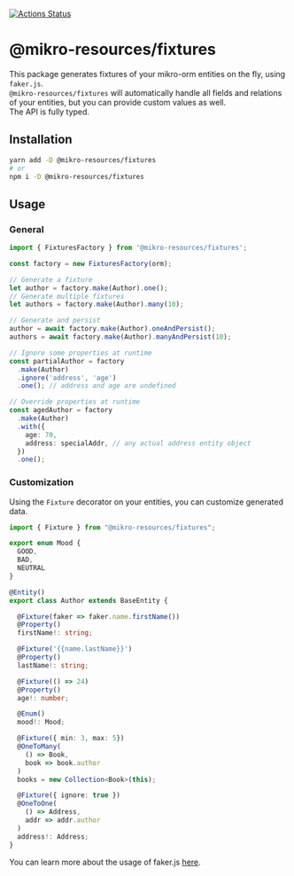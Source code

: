 [![Actions Status](https://github.com/CyriacBr/mikro-resources/workflows/Node%20CI/badge.svg)](https://github.com/CyriacBr/mikro-resources/actions)

# @mikro-resources/fixtures

This package generates fixtures of your mikro-orm entities on the fly, using `faker.js`.  
`@mikro-resources/fixtures` will automatically handle all fields and relations of your entities, but you can provide custom values as well.  
The API is fully typed.

## Installation

```bash
yarn add -D @mikro-resources/fixtures 
# or
npm i -D @mikro-resources/fixtures
```

## Usage

### General

```ts
import { FixturesFactory } from '@mikro-resources/fixtures';

const factory = new FixturesFactory(orm);

// Generate a fixture
let author = factory.make(Author).one();
// Generate multiple fixtures
let authors = factory.make(Author).many(10);

// Generate and persist
author = await factory.make(Author).oneAndPersist();
authors = await factory.make(Author).manyAndPersist(10);

// Ignore some properties at runtime
const partialAuthor = factory
  .make(Author)
  .ignore('address', 'age')
  .one(); // address and age are undefined

// Override properties at runtime
const agedAuthor = factory
  .make(Author)
  .with({
    age: 70,
    address: specialAddr, // any actual address entity object
  })
  .one();
```

### Customization
Using the `Fixture` decorator on your entities, you can customize generated data.
```ts
import { Fixture } from "@mikro-resources/fixtures";

export enum Mood {
  GOOD,
  BAD,
  NEUTRAL
}

@Entity()
export class Author extends BaseEntity {

  @Fixture(faker => faker.name.firstName())
  @Property()
  firstName!: string;

  @Fixture('{{name.lastName}}')
  @Property()
  lastName!: string;

  @Fixture(() => 24)
  @Property()
  age!: number;

  @Enum()
  mood!: Mood;

  @Fixture({ min: 3, max: 5})
  @OneToMany(
    () => Book,
    book => book.author
  )
  books = new Collection<Book>(this);

  @Fixture({ ignore: true })
  @OneToOne(
    () => Address,
    addr => addr.author
  )
  address!: Address;
}
```
You can learn more about the usage of faker.js [here](https://www.npmjs.com/package/faker).